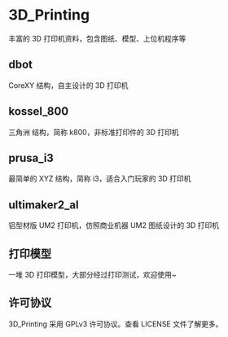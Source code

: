 # 3D_Printing
丰富的 3D 打印机资料，包含图纸、模型、上位机程序等

## dbot

CoreXY 结构，自主设计的 3D 打印机

## kossel_800

三角洲 结构，简称 k800，非标准打印件的 3D 打印机

## prusa_i3

最简单的 XYZ 结构，简称 i3，适合入门玩家的 3D 打印机

## ultimaker2_al

铝型材版 UM2 打印机，仿照商业机器 UM2 图纸设计的 3D 打印机

## 打印模型

一堆 3D 打印模型，大部分经过打印测试，欢迎使用~

## 许可协议
3D_Printing 采用 GPLv3 许可协议。查看 LICENSE 文件了解更多。